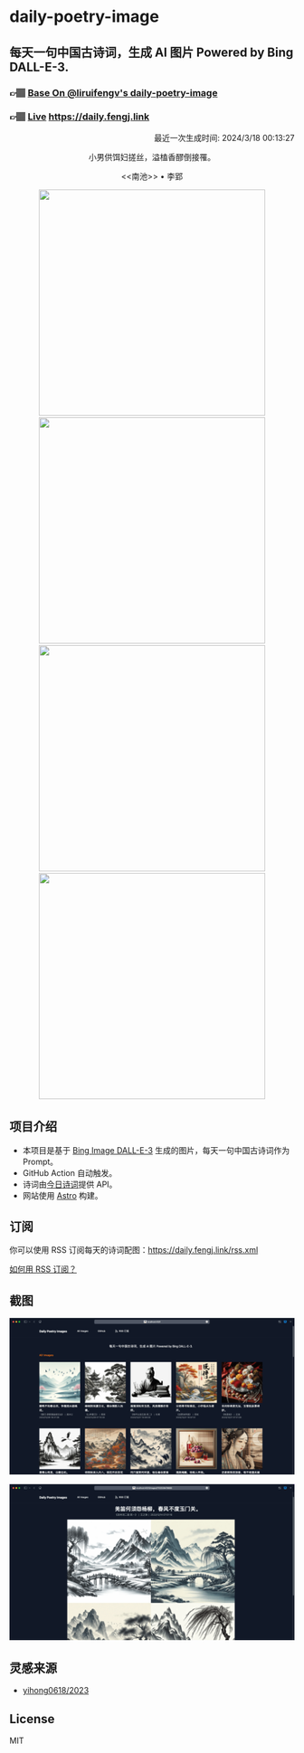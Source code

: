 
# daily-poetry-image

## 每天一句中国古诗词，生成 AI 图片 Powered by Bing DALL-E-3.

### 👉🏽 [Base On @liruifengv's daily-poetry-image](https://github.com/liruifengv/daily-poetry-image)

### 👉🏽 [Live](https://daily.fengj.link) https://daily.fengj.link

<p align="right">
  最近一次生成时间: 2024/3/18 00:13:27
</p>
<p align="center">
小男供饵妇搓丝，溢榼香醪倒接罹。
</p>
<p align="center">
<<南池>> • 李郢
</p>
<p align="center">
<img src="https://tse2.mm.bing.net/th/id/OIG2.A8i4Dlv449.HLKYgYiqC" height="400" width="400" />
<img src="https://tse1.mm.bing.net/th/id/OIG2.AfHBD75PqaqRsHEdgnUK" height="400" width="400" />
<img src="https://tse4.mm.bing.net/th/id/OIG2.TmqLT5LuhCboMQCQSt9b" height="400" width="400" />
<img src="https://tse1.mm.bing.net/th/id/OIG2.4RrlM8VQUUDDIYEIwKty" height="400" width="400" />
</p>

## 项目介绍

-   本项目是基于 [Bing Image DALL-E-3](https://www.bing.com/images/create) 生成的图片，每天一句中国古诗词作为 Prompt。
-   GitHub Action 自动触发。
-   诗词由[今日诗词](https://www.jinrishici.com/)提供 API。
-   网站使用 [Astro](https://astro.build) 构建。

## 订阅

你可以使用 RSS 订阅每天的诗词配图：https://daily.fengj.link/rss.xml

[如何用 RSS 订阅？](https://zhuanlan.zhihu.com/p/55026716)

## 截图

![图片列表](./screenshots/Snipaste_2023-12-28_21-00-26.png)

![图片详情](./screenshots/Snipaste_2023-12-28_21-00-53.png)

## 灵感来源

-   [yihong0618/2023](https://github.com/yihong0618/2023)

## License

MIT
